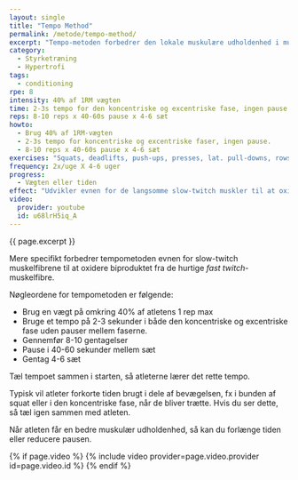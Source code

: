 ```yaml
---
layout: single
title: "Tempo Method"
permalink: /metode/tempo-method/
excerpt: "Tempo-metoden forbedrer den lokale muskulære udholdenhed i musklerne. Tempometoden indebærer langsom styrketræning med 2-3s i både den koncentriske og excentriske pause i sæt på omkring 45-60 sekunder med i alt 4-6 sæt."
category:
  - Styrketræning
  - Hypertrofi
tags:
  - conditioning
rpe: 8
intensity: 40% af 1RM vægten
time: 2-3s tempo for den koncentriske og excentriske fase, ingen pause.
reps: 8-10 reps x 40-60s pause x 4-6 sæt
howto:
  - Brug 40% af 1RM-vægten
  - 2-3s tempo for koncentriske og excentriske faser, ingen pause.
  - 8-10 reps x 40-60s pause x 4-6 sæt
exercises: "Squats, deadlifts, push-ups, presses, lat. pull-downs, rows og andre store, fullbody, bilateral øvelser."
frequency: 2x/uge X 4-6 uger
progress:
  - Vægten eller tiden
effect: "Udvikler evnen for de langsomme slow-twitch muskler til at oxidere biprodukterne af de hurtige fast-twitch muskelfibres biprodukt, laktat, og udvikler udholdenheden i de brugte muskler."
video:
  provider: youtube
  id: u68lrH5iq_A
---
```


{{ page.excerpt }}

Mere specifikt forbedrer tempometoden evnen for slow-twitch muskelfibrene til at oxidere biproduktet fra de hurtige _fast twitch_-muskelfibre.

Nøgleordene for tempometoden er følgende:

- Brug en vægt på omkring 40% af atletens 1 rep max
- Bruge et tempo på 2-3 sekunder i både den koncentriske og excentriske fase uden pauser mellem faserne.
- Gennemfør 8-10 gentagelser
- Pause i 40-60 sekunder mellem sæt
- Gentag 4-6 sæt

Tæl tempoet sammen i starten, så atleterne lærer det rette tempo.

Typisk vil atleter forkorte tiden brugt i dele af bevægelsen, fx i bunden af squat eller i den koncentriske fase, når de bliver trætte. Hvis du ser dette, så tæl igen sammen med atleten.

Når atleten får en bedre muskulær udholdenhed, så kan du forlænge tiden eller reducere pausen.

{% if page.video %}
  {% include video provider=page.video.provider id=page.video.id %}
{% endif %}

